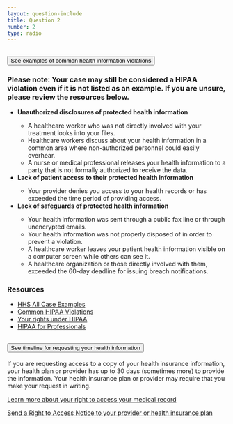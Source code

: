 ```yaml
---
layout: question-include
title: Question 2
number: 2
type: radio
---
```


<div class="usa-accordion margin-bottom-2">
    <h2 class="usa-accordion__heading">
        <button class="usa-accordion__button" aria-expanded="false" aria-controls="a1">
            See examples of common health information violations
        </button>
    </h2>
    <div id="a1" class="usa-accordion__content">
        <h3>Please note: Your case may still be considered a HIPAA violation even if it is not listed as an example. If you are unsure, please review the resources below.</h3>
        <ul>
            <li><strong>Unauthorized disclosures of protected health information</strong></li>
                <ul>
                    <li>A healthcare worker who was not directly involved with your treatment looks into your files.
                    </li>
                    <li>Healthcare workers discuss about your health information in a common area where non-authorized personnel could easily overhear.
                    </li>
                    <li>A nurse or medical professional releases your health information to a party that is not formally authorized to receive the data.
                    </li>
                </ul>
            <li><strong>Lack of patient access to their protected health information</strong></li>
                <ul>
                    <li>Your provider denies you access to your health records or has exceeded the time period of providing access.
                    </li>
                </ul>
            <li><strong>Lack of safeguards of protected health information</strong></li>
                 <ul>
                    <li>Your health information was sent through a public fax line or through unencrypted emails.
                    </li>
                    <li>Your health information was not properly disposed of in order to prevent a violation.
                    </li>
                    <li>A healthcare worker leaves your patient health information visible on a computer screen while others can see it.
                    </li>
                    <li>A healthcare organization or those directly involved with them, exceeded the 60-day deadline for issuing breach notifications.
                    </li>
                </ul>
        </ul>
        <h3>Resources</h3>
        <ul>
            <li><a href="https://www.hhs.gov/hipaa/for-professionals/compliance-enforcement/data/enforcement-highlights/index.html" class="usa-link" target="_blank">HHS All Case Examples</a></li>
            <li><a href="https://www.hipaajournal.com/common-hipaa-violations/" class="usa-link" target="_blank">Common HIPAA Violations</a></li>
            <li><a href="https://www.hhs.gov/hipaa/for-individuals/guidance-materials-for-consumers/index.html" class="usa-link" target="_blank">Your rights under HIPAA</a></li>
            <li><a href="https://www.hhs.gov/hipaa/for-professionals/index.html" class="usa-link" target="_blank">HIPAA for Professionals</a></li>
        </ul>
    </div>
    <h2 class="usa-accordion__heading">
        <button class="usa-accordion__button" aria-expanded="false" aria-controls="a2">
            See timeline for requesting your health information
        </button>
    </h2>
    <div id="a2" class="usa-accordion__content">
        <p>If you are requesting access to a copy of your health insurance information, your health plan or provider has up to 30 days (sometimes more) to provide the information. Your health insurance plan or provider may require that you make your request in writing.</p>
        <p><a href="https://www.hhs.gov/hipaa/for-individuals/medical-records/index.html">Learn more about your right to access your medical record</a></p>
        <p><a href="https://www.hhs.gov/sites/default/files/righttoaccessmemo.pdf?language=en">Send a Right to Access Notice to your provider or health insurance plan</a></p>
    </div>
</div>